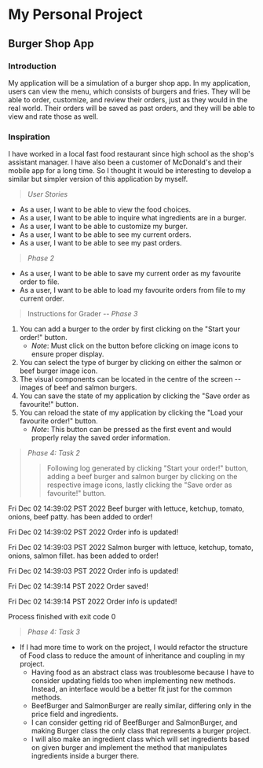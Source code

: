 # My Personal Project

## Burger Shop App

### Introduction
My application will be a simulation of a burger
shop app. In my application, users can view the menu,
which consists of burgers and fries. They 
will be able to order, customize, and review their orders, just
as they would in the real world. Their orders will 
be saved as past orders, and they will be able to view and rate
those as well. 

### Inspiration
I have worked in a local fast food restaurant since high school as
the shop's assistant manager. I have also been a customer of
McDonald's and their mobile app for a long time. So I thought it 
would be interesting to develop a similar but simpler version
of this application by myself.

>*User Stories*
- As a user, I want to be able to view the food choices.  
- As a user, I want to be able to inquire what ingredients are in a burger.
- As a user, I want to be able to customize my burger.
- As a user, I want to be able to see my current orders.
- As a user, I want to be able to see my past orders. 
>*Phase 2*
- As a user, I want to be able to save my current order as my favourite order to file.
- As a user, I want to be able to load my favourite orders from file to my current order.

>Instructions for Grader -- *Phase 3*
1. You can add a burger to the order by first clicking on the "Start your order!" button.
   - *Note*: Must click on the button before clicking on image icons to ensure proper display.
2. You can select the type of burger by clicking on either the salmon or beef burger image icon.
3. The visual components can be located in the centre of the screen -- images of beef and salmon burgers.
4. You can save the state of my application by clicking the "Save order as favourite!" button.
5. You can reload the state of my application by clicking the "Load your favourite order!" button.
   - *Note*: This button can be pressed as the first event and would properly relay the saved order information.

>*Phase 4: Task 2*
>> Following log generated by clicking "Start your order!" button, adding a beef burger and salmon burger by
clicking on the respective image icons, lastly clicking the "Save order as favourite!" button.


Fri Dec 02 14:39:02 PST 2022
Beef burger with lettuce, ketchup, tomato, onions, beef patty. has been added to order!



Fri Dec 02 14:39:02 PST 2022
Order info is updated!



Fri Dec 02 14:39:03 PST 2022
Salmon burger with lettuce, ketchup, tomato, onions, salmon fillet. has been added to order!



Fri Dec 02 14:39:03 PST 2022
Order info is updated!



Fri Dec 02 14:39:14 PST 2022
Order saved!



Fri Dec 02 14:39:14 PST 2022
Order info is updated!




Process finished with exit code 0

>*Phase 4: Task 3*
- If I had more time to work on the project, I would refactor the structure of Food class to reduce the amount 
of inheritance and coupling in my project.
  - Having food as an abstract class was troublesome because I have to consider updating fields
  too when implementing new methods. Instead, an interface would be a better fit just for the 
  common methods.
  - BeefBurger and SalmonBurger are really similar, differing only in the price field and ingredients.
  - I can consider getting rid of BeefBurger and SalmonBurger, and making Burger class the only class
  that represents a burger project. 
  - I will also make an ingredient class which will set ingredients based on given
  burger and implement the method that manipulates ingredients inside a burger there.